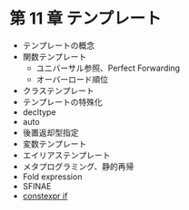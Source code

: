 # 第 11 章 テンプレート

* テンプレートの概念
* 関数テンプレート
    * ユニバーサル参照、Perfect Forwarding
    * オーバーロード順位
* クラステンプレート
* テンプレートの特殊化
* decltype
* auto
* 後置返却型指定
* 変数テンプレート
* エイリアステンプレート
* メタプログラミング、静的再帰
* Fold expression
* SFINAE
* [constexpr if](/Chap11/11x-constexpr-if.md)